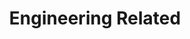 ---
title: Engineering Related 
sidebarDepth: 1
lastUpdated: true
sitemap:
    priority: 0.8
    exclude: true
---